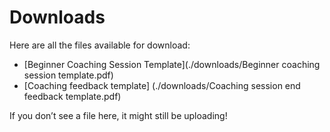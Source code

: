 # Downloads

Here are all the files available for download:

- [Beginner Coaching Session Template](./downloads/Beginner coaching session template.pdf)
- [Coaching feedback template] (./downloads/Coaching session end feedback template.pdf)


If you don’t see a file here, it might still be uploading!
